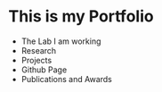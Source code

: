 # This is my Portfolio
* The Lab I am working
* Research
* Projects
* Github Page
* Publications and Awards
